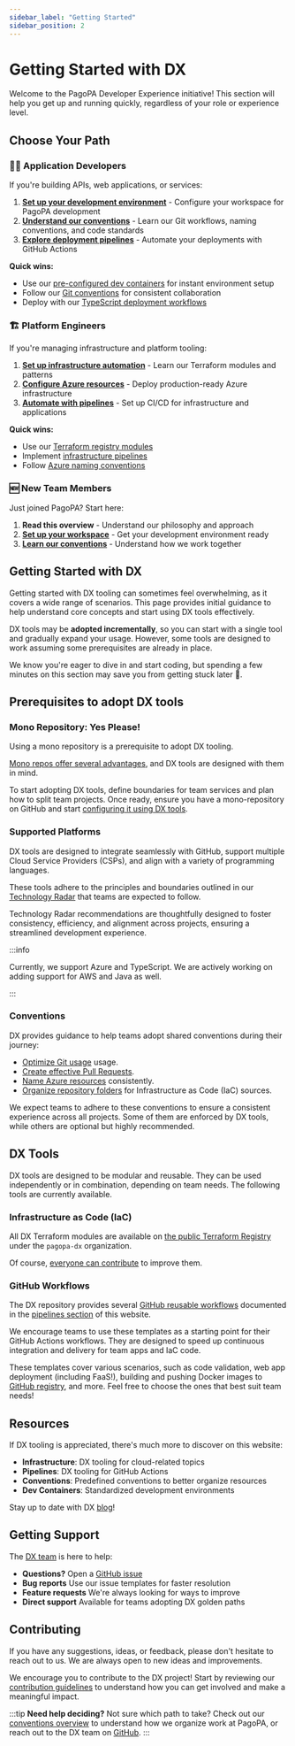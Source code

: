 ```yaml
---
sidebar_label: "Getting Started"
sidebar_position: 2
---
```


# Getting Started with DX

Welcome to the PagoPA Developer Experience initiative! This section will help you get up and running quickly, regardless of your role or experience level.

## Choose Your Path

### 👩‍💻 Application Developers
If you're building APIs, web applications, or services:

1. **[Set up your development environment](./monorepository-setup.md)** - Configure your workspace for PagoPA development
2. **[Understand our conventions](../conventions/index.md)** - Learn our Git workflows, naming conventions, and code standards
3. **[Explore deployment pipelines](../pipelines/index.md)** - Automate your deployments with GitHub Actions

**Quick wins:**
- Use our [pre-configured dev containers](../dev-containers/index.md) for instant environment setup
- Follow our [Git conventions](../conventions/git/index.md) for consistent collaboration
- Deploy with our [TypeScript deployment workflows](../pipelines/release-azure-appsvc.md)

### 🏗️ Platform Engineers
If you're managing infrastructure and platform tooling:

1. **[Set up infrastructure automation](../infrastructure/index.md)** - Learn our Terraform modules and patterns
2. **[Configure Azure resources](../infrastructure/azure/index.md)** - Deploy production-ready Azure infrastructure
3. **[Automate with pipelines](../pipelines/index.md)** - Set up CI/CD for infrastructure and applications

**Quick wins:**
- Use our [Terraform registry modules](../infrastructure/using-terraform-registry-modules.md)
- Implement [infrastructure pipelines](../pipelines/infra-apply.md)
- Follow [Azure naming conventions](../conventions/azure-naming-convention.md)

### 🆕 New Team Members
Just joined PagoPA? Start here:

1. **Read this overview** - Understand our philosophy and approach
2. **[Set up your workspace](./monorepository-setup.md)** - Get your development environment ready
3. **[Learn our conventions](../conventions/index.md)** - Understand how we work together

## Getting Started with DX

Getting started with DX tooling can sometimes feel overwhelming, as it covers a wide range of scenarios. This page provides initial guidance to help understand core concepts and start using DX tools effectively.

DX tools may be **adopted incrementally**, so you can start with a single tool and gradually expand your usage. However, some tools are designed to work assuming some prerequisites are already in place.

We know you're eager to dive in and start coding, but spending a few minutes on this section may save you from getting stuck later 🫷.

## Prerequisites to adopt DX tools

### Mono Repository: Yes Please!

Using a mono repository is a prerequisite to adopt DX tooling.

[Mono repos offer several advantages](https://pagopa.github.io/technology-radar/methods-and-patterns/monorepo.html), and DX tools are designed with them in mind.

To start adopting DX tools, define boundaries for team services and plan how to split team projects. Once ready, ensure you have a mono-repository on GitHub and start [configuring it using DX tools](./monorepository-setup.md).

### Supported Platforms

DX tools are designed to integrate seamlessly with GitHub, support multiple Cloud Service Providers (CSPs), and align with a variety of programming languages.

These tools adhere to the principles and boundaries outlined in our [Technology Radar](https://pagopa.github.io/technology-radar/index.html) that teams are expected to follow.

Technology Radar recommendations are thoughtfully designed to foster consistency, efficiency, and alignment across projects, ensuring a streamlined development experience.

:::info

Currently, we support Azure and TypeScript. We are actively working on adding support for AWS and Java as well.

:::

### Conventions

DX provides guidance to help teams adopt shared conventions during their journey:

- [Optimize Git usage](../conventions/git/index.md) usage.
- [Create effective Pull Requests](../conventions/pull-requests/index.md).
- [Name Azure resources](../conventions/azure-naming-convention.md) consistently.
- [Organize repository folders](../conventions/infra-folder-structure.md) for Infrastructure as Code (IaC) sources.

We expect teams to adhere to these conventions to ensure a consistent experience across all projects. Some of them are enforced by DX tools, while others are optional but highly recommended.

## DX Tools

DX tools are designed to be modular and reusable. They can be used independently
or in combination, depending on team needs. The following tools are currently
available.

### Infrastructure as Code (IaC)

All DX Terraform modules are available on
[the public Terraform Registry](https://registry.terraform.io/namespaces/pagopa-dx)
under the `pagopa-dx` organization.

Of course,
[everyone can contribute](https://pagopa.github.io/dx/docs/infrastructure/contributing-to-dx-terraform-modules/)
to improve them.

### GitHub Workflows

The DX repository provides several
[GitHub reusable workflows](https://github.com/pagopa/dx/tree/main/.github)
documented in the [pipelines section](../pipelines/index.md) of this website.

We encourage teams to use these templates as a starting point for their GitHub
Actions workflows. They are designed to speed up continuous integration and
delivery for team apps and IaC code.

These templates cover various scenarios, such as code validation, web app
deployment (including FaaS!), building and pushing Docker images to
[GitHub registry](https://github.com/orgs/pagopa/packages?repo_name=dx), and
more. Feel free to choose the ones that best suit team needs!

## Resources

If DX tooling is appreciated, there's much more to discover on this website:

- **Infrastructure**: DX tooling for cloud-related topics
- **Pipelines**: DX tooling for GitHub Actions
- **Conventions**: Predefined conventions to better organize resources
- **Dev Containers**: Standardized development environments

Stay up to date with DX [blog](https://pagopa.github.io/dx/blog/)!

## Getting Support

The [DX team](https://github.com/orgs/pagopa/teams/engineering-team-devex) is here to help:

- **Questions?** Open a [GitHub issue](https://github.com/pagopa/dx/issues)
- **Bug reports** Use our issue templates for faster resolution
- **Feature requests** We're always looking for ways to improve
- **Direct support** Available for teams adopting DX golden paths

## Contributing

If you have any suggestions, ideas, or feedback, please don't hesitate to reach out to us. We are always open to new ideas and improvements.

We encourage you to contribute to the DX project! Start by reviewing our [contribution guidelines](https://github.com/pagopa/dx/blob/main/CONTRIBUTING.md) to understand how you can get involved and make a meaningful impact.

:::tip **Need help deciding?**
Not sure which path to take? Check out our [conventions overview](../conventions/index.md) to understand how we organize work at PagoPA, or reach out to the DX team on [GitHub](https://github.com/pagopa/dx/issues).
:::
